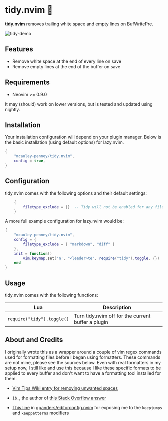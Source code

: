 # tidy.nvim 🧹

**tidy.nvim** removes trailing white space and empty lines on BufWritePre.

![tidy-demo](https://github.com/mcauley-penney/tidy.nvim/assets/59481467/f3807c69-2b36-4a14-b83a-dd0f2829e096)

## Features
- Remove white space at the end of every line on save
- Remove empty lines at the end of the buffer on save


## Requirements
- Neovim >= 0.9.0

It may (should) work on lower versions, but is tested and updated using nightly.


## Installation
Your installation configuration will depend on your plugin manager. Below is the basic installation (using default options) for lazy.nvim.

```lua
{
    "mcauley-penney/tidy.nvim",
    config = true,
}
```


## Configuration
tidy.nvim comes with the following options and their default settings:

```lua
    {
    	filetype_exclude = {}  -- Tidy will not be enabled for any filetype, e.g. "markdown", in this table
    }
```


A more full example configuration for lazy.nvim would be:

```lua
{
    "mcauley-penney/tidy.nvim",
    config = {
        filetype_exclude = { "markdown", "diff" }
    },
    init = function()
        vim.keymap.set('n', "<leader>te", require("tidy").toggle, {})
    end
}
```


## Usage
tidy.nvim comes with the following functions:

| Lua                              | Description                                                                                                                                          |
| -------------------------------- | ---------------------------------------------------------------------------------------------------------------------------------------------------- |
| `require("tidy").toggle()`       | Turn tidy.nvim off for the current buffer a plugin                                                                                                   |


## About and Credits
I originally wrote this as a wrapper around a couple of vim regex commands used for formatting files before I began using formatters. These commands are not mine, please see the sources below. Even with real formatters in my setup now, I still like and use this because I like these specific formats to be applied to every buffer and don't want to have a formatting tool installed for them.

- [Vim Tips Wiki entry for removing unwanted spaces](https://vim.fandom.com/wiki/Remove_unwanted_spaces#Automatically_removing_all_trailing_whitespace)

- `ib.`, the author of [this Stack Overflow answer](https://stackoverflow.com/a/7501902)

- [This line](https://github.com/gpanders/editorconfig.nvim/blob/ae3586771996b2fb1662eb0c17f5d1f4f5759bb7/lua/editorconfig.lua#L180)
in [gpanders/editorconfig.nvim](https://github.com/gpanders/editorconfig.nvim) for exposing me to the `keepjumps`
and `keeppatterns` modifiers
